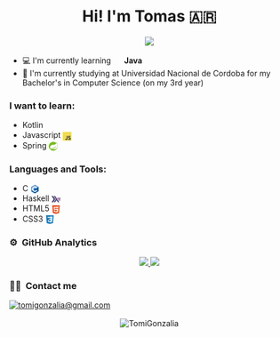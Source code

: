 <h1 align="center"> Hi! I'm Tomas 🇦🇷️</h1>

<p align="center">
  <img src="https://komarev.com/ghpvc/?username=TomiGonzalia&color=red&style=flat">
</p>

- 💻️ I'm currently learning <img align="center" height="16" width="16" src="https://upload.wikimedia.org/wikipedia/commons/thumb/b/bc/Faenza-text-x-java.svg/640px-Faenza-text-x-java.svg.png"/> **Java**
- 📕️ I'm currently studying at Universidad Nacional de Cordoba for my Bachelor's in Computer Science (on my 3rd year)

<h3 align="left">I want to learn:</h3>
<p>
  <ul>
    <li>Kotlin <img align="center" height="16" width="16" src="https://upload.wikimedia.org/wikipedia/commons/thumb/0/06/Kotlin_Icon.svg/640px-Kotlin_Icon.svg.png"/></li> 
    <li>Javascript <img align="center" height="16" width="16" src="https://github.com/devicons/devicon/blob/master/icons/javascript/javascript-original.svg"/></li> 
    <li>Spring <img align="center" height="16" width="16" src="https://github.com/devicons/devicon/blob/master/icons/spring/spring-original.svg"/></li> 
</ul>
</p>

<h3 align="left">Languages and Tools:</h3>
<ul>
  <li> C <img align="center" height="16" width="16" src="https://github.com/devicons/devicon/blob/master/icons/c/c-original.svg"/></li>
  <li> Haskell <img align="center" height="16" width="16" src="https://github.com/devicons/devicon/blob/master/icons/haskell/haskell-original.svg"/></li>
  <li> HTML5 <img align="center" height="16" width="16" src="https://github.com/devicons/devicon/blob/master/icons/html5/html5-original.svg"/></li>
  <li> CSS3 <img align="center" height="16" width="16" src="https://github.com/devicons/devicon/blob/master/icons/css3/css3-original.svg"/></li>
 </ul>
 </p>

### ⚙️ &nbsp;GitHub Analytics

<p align="center">
<a href="https://github.com/TomiGonzalia">
  <img height="180em" src="https://github-readme-stats-eight-theta.vercel.app/api?username=TomiGonzalia&show_icons=true&theme=algolia&include_all_commits=true&count_private=true"/>
  <img height="180em" src="https://github-readme-stats-eight-theta.vercel.app/api/top-langs/?username=TomiGonzalia&layout=compact&langs_count=8&theme=algolia"/>
</a>
</p>

### 🤝🏻 &nbsp;Contact me
<a href="mailto:tomigonzalia@gmail.com"><img src="https://img.shields.io/badge/tomigonzalia@gmail.com-D14836?style=flat&logo=Gmail&logoColor=white" alt="tomigonzalia@gmail.com"/></a>

<p align="center"><img align="center" src="https://github-readme-streak-stats.herokuapp.com/?user=TomiGonzalia&theme=prussian" alt="TomiGonzalia" /></p>
